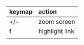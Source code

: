 | keymap     |  action    |
|:-----|:-----|
|   +/-   | zoom screen     |
|     f |highlight link      |
|      |      |
